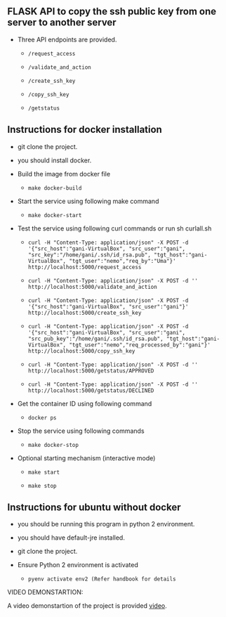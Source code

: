 ## FLASK API to copy the ssh public key from one server to another server 
  
* Three API endpoints are provided.

  * ```/request_access```
  
  * ```/validate_and_action```
  
  * ```/create_ssh_key```
  
  * ```/copy_ssh_key```  
 
   * ```/getstatus```
   
## Instructions for docker installation

* git clone the project.

* you should install docker.


* Build the image from docker file

	* ``` make docker-build ```

* Start the service using following make command
  
  * ```make docker-start```

* Test the service using following curl commands or run sh curlall.sh
  
  
  * ```curl -H "Content-Type: application/json" -X POST -d '{"src_host":"gani-VirtualBox", "src_user":"gani", "src_key":"/home/gani/.ssh/id_rsa.pub", "tgt_host":"gani-VirtualBox", "tgt_user":"nemo","req_by":"Uma"}' http://localhost:5000/request_access```
  
  * ```curl -H "Content-Type: application/json" -X POST -d '' http://localhost:5000/validate_and_action```     
  
  * ```curl -H "Content-Type: application/json" -X POST -d '{"src_host":"gani-VirtualBox", "src_user":"gani"}' http://localhost:5000/create_ssh_key```

  * ```curl -H "Content-Type: application/json" -X POST -d '{"src_host":"gani-VirtualBox", "src_user":"gani", "src_pub_key":"/home/gani/.ssh/id_rsa.pub", "tgt_host":"gani-VirtualBox", "tgt_user":"nemo","req_processed_by":"gani"}' http://localhost:5000/copy_ssh_key```

  * ```curl -H "Content-Type: application/json" -X POST -d '' http://localhost:5000/getstatus/APPROVED```
  
   * ```curl -H "Content-Type: application/json" -X POST -d '' http://localhost:5000/getstatus/DECLINED```
  
* Get the container ID using following command
  
  * ```docker ps```

* Stop the service using following commands
  
  * ```make docker-stop```

* Optional starting mechanism (interactive mode)
  
  * ```make start``` 
  
  * ```make stop```
	
## Instructions for ubuntu without docker

* you should be running this program in python 2 environment.

* you should have default-jre installed.

* git clone the project.


* Ensure Python 2 environment is activated

	* ``` pyenv activate env2 (Refer handbook for details ```
	
VIDEO DEMONSTARTION: 

A video demonstartion of the project is provided [video](https://youtu.be/LPQS-PZpiD4).
  
  



